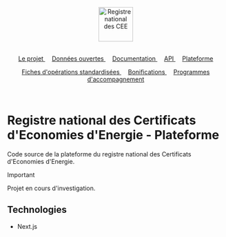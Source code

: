 <div align="center">
    <img width="auto" height="80" src="https://raw.githubusercontent.com/registre-national-cee/.github/refs/heads/main/assets/logo.svg" alt="Registre national des CEE">
</div>
<br/>
<p align="center">
    <a href="https://github.com/registre-national-cee">
        Le projet
    </a>&nbsp;&nbsp;&nbsp;
    <a href="https://github.com/registre-national-cee/opendata">
        Données ouvertes
    </a>&nbsp;&nbsp;&nbsp;
    <a href="https://github.com/registre-national-cee/documentation">
        Documentation
    </a>&nbsp;&nbsp;&nbsp;
    <a href="https://github.com/registre-national-cee/api">
        API
    </a>&nbsp;&nbsp;&nbsp;
    <a href="https://github.com/registre-national-cee/app">
        Plateforme
    </a>
</p>
<p align="center">
    <a href="https://github.com/registre-national-cee/fiches">
        Fiches d'opérations standardisées
    </a>&nbsp;&nbsp;&nbsp;
    <a href="https://github.com/registre-national-cee/bonifications">
        Bonifications
    </a>&nbsp;&nbsp;&nbsp;
    <a href="https://github.com/registre-national-cee/programmes">
        Programmes d'accompagnement
    </a>
</p>
<br/>

# Registre national des Certificats d'Economies d'Energie - Plateforme

Code source de la plateforme du registre national des Certificats d'Economies d'Energie.

> [!IMPORTANT]  
> Projet en cours d'investigation.

## Technologies

- Next.js
